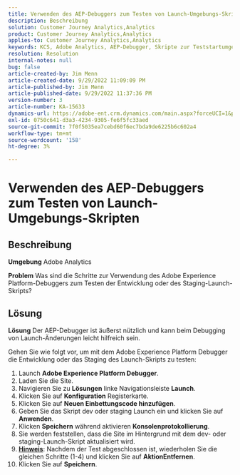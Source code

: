 ```yaml
---
title: Verwenden des AEP-Debuggers zum Testen von Launch-Umgebungs-Skripten
description: Beschreibung
solution: Customer Journey Analytics,Analytics
product: Customer Journey Analytics,Analytics
applies-to: Customer Journey Analytics,Analytics
keywords: KCS, Adobe Analytics, AEP-Debugger, Skripte zur Teststartumgebung, Adobe Experience Platform, Anleitung
resolution: Resolution
internal-notes: null
bug: false
article-created-by: Jim Menn
article-created-date: 9/29/2022 11:09:09 PM
article-published-by: Jim Menn
article-published-date: 9/29/2022 11:37:36 PM
version-number: 3
article-number: KA-15633
dynamics-url: https://adobe-ent.crm.dynamics.com/main.aspx?forceUCI=1&pagetype=entityrecord&etn=knowledgearticle&id=82e3aeb3-4b40-ed11-9db1-0022480866ad
exl-id: 0750c641-d3a3-4234-9305-fe6f5fc33aed
source-git-commit: 7f0f5035ea7cebd60f6ec7bda9de6225b6c602a4
workflow-type: tm+mt
source-wordcount: '158'
ht-degree: 3%

---
```


# Verwenden des AEP-Debuggers zum Testen von Launch-Umgebungs-Skripten

## Beschreibung


<b>Umgebung</b>
Adobe Analytics

<b>Problem</b>
Was sind die Schritte zur Verwendung des Adobe Experience Platform-Debuggers zum Testen der Entwicklung oder des Staging-Launch-Skripts?


## Lösung


<b>Lösung</b>
Der AEP-Debugger ist äußerst nützlich und kann beim Debugging von Launch-Änderungen leicht hilfreich sein.

Gehen Sie wie folgt vor, um mit dem Adobe Experience Platform Debugger die Entwicklung oder das Staging des Launch-Skripts zu testen:

1. Launch <b>Adobe Experience Platform Debugger</b>.
2. Laden Sie die Site.
3. Navigieren Sie zu <b>Lösungen</b> linke Navigationsleiste  <b>Launch</b>.
4. Klicken Sie auf <b>Konfiguration</b> Registerkarte.
5. Klicken Sie auf <b>Neuen Einbettungscode hinzufügen</b>.
6. Geben Sie das Skript dev oder staging Launch ein und klicken Sie auf <b>Anwenden</b>.
7. Klicken <b>Speichern</b> während aktivieren <b>Konsolenprotokollierung</b>.
8. Sie werden feststellen, dass die Site im Hintergrund mit dem dev- oder staging-Launch-Skript aktualisiert wird.
9. <b><u>Hinweis</u></b>: Nachdem der Test abgeschlossen ist, wiederholen Sie die gleichen Schritte (1-4) und klicken Sie auf <b>Aktion</b><b>Entfernen</b>.
10. Klicken Sie auf <b>Speichern</b>.
